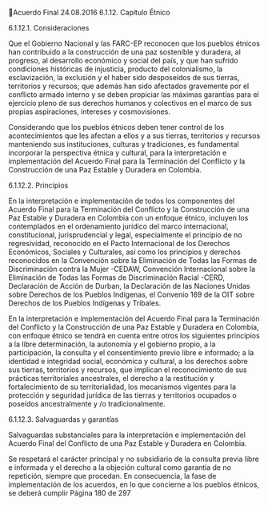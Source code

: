 Acuerdo Final 
24.08.2016 
6.1.12. Capítulo Étnico 
 
6.1.12.1. Consideraciones 
 
Que  el  Gobierno  Nacional  y  las  FARC-EP  reconocen  que  los  pueblos  étnicos  han  contribuido  a  la 
construcción de una paz sostenible y duradera, al progreso, al desarrollo económico y social del país, y 
que  han  sufrido  condiciones  históricas  de  injusticia,  producto  del  colonialismo,  la  esclavización,  la 
exclusión y el haber sido desposeídos de sus tierras, territorios y recursos;  que además han sido afectados 
gravemente por el conflicto armado interno y se deben propiciar las máximas garantías para el ejercicio 
pleno  de  sus  derechos  humanos  y  colectivos    en  el  marco  de  sus  propias  aspiraciones,  intereses  y 
cosmovisiones.    
 
Considerando que los pueblos étnicos deben tener control de los acontecimientos que  les afectan a ellos 
y a sus tierras, territorios y recursos manteniendo sus instituciones, culturas y tradiciones, es fundamental  
incorporar la perspectiva étnica y cultural, para la interpretación e implementación del Acuerdo Final para 
la Terminación del Conflicto y la Construcción de una Paz Estable y Duradera en Colombia.  
  
6.1.12.2. Principios 
 
En la interpretación e implementación de todos los componentes del Acuerdo Final para la Terminación 
del Conflicto y la Construcción de una Paz Estable y Duradera en Colombia con un enfoque étnico, incluyen 
los contemplados en el ordenamiento jurídico del marco internacional, constitucional,  jurisprudencial y 
legal, especialmente el principio de no regresividad, reconocido en el Pacto Internacional de los Derechos 
Económicos,  Sociales y Culturales, así como los principios y derechos reconocidos en  la Convención sobre 
la Eliminación de Todas las Formas de Discriminación contra la Mujer -CEDAW, Convención Internacional 
sobre  la  Eliminación  de  Todas  las  Formas  de  Discriminación  Racial  -CERD,    Declaración  de  Acción  de 
Durban, la Declaración de las Naciones Unidas sobre Derechos de los Pueblos Indígenas,  el Convenio 169 
de la OIT sobre  Derechos de  los Pueblos Indígenas y Tribales.  
 
En  la  interpretación  e  implementación  del    Acuerdo  Final  para  la  Terminación  del  Conflicto  y  la 
Construcción de una Paz Estable y Duradera en Colombia, con enfoque étnico se tendrá en cuenta entre 
otros  los  siguientes  principios    a    la  libre  determinación,  la  autonomía  y  el  gobierno  propio,  a  la 
participación,  la consulta y el consentimiento previo libre e informado; a la identidad e integridad social, 
económica  y  cultural,  a  los  derechos  sobre  sus  tierras,  territorios  y  recursos,  que  implican  el 
reconocimiento  de sus prácticas territoriales ancestrales, el derecho a la restitución y fortalecimiento de 
su  territorialidad,  los  mecanismos  vigentes    para  la  protección  y  seguridad  jurídica  de  las  tierras  y 
territorios ocupados o poseídos ancestralmente y /o tradicionalmente.  
 
6.1.12.3. Salvaguardas y garantías 
 
 
Salvaguardas substanciales  para  la  interpretación e  implementación del Acuerdo Final del Conflicto 
de una Paz Estable y Duradera en Colombia. 
 
Se respetará el carácter principal y no subsidiario de la consulta previa libre e informada y el derecho a la 
objeción  cultural  como  garantía  de  no  repetición,  siempre  que  procedan.  En  consecuencia,  la  fase  de 
implementación  de  los  acuerdos,  en  lo  que  concierne  a  los  pueblos  étnicos,  se  deberá  cumplir 
Página 180 de 297 
 

